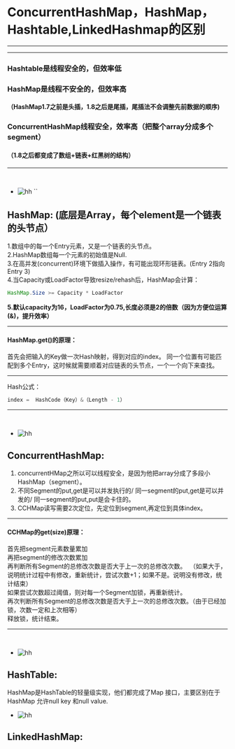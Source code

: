 # ConcurrentHashMap，HashMap，Hashtable,LinkedHashmap的区别
---
---

### Hashtable是线程安全的，但效率低
### HashMap是线程不安全的，但效率高
#### （HashMap1.7之前是头插，1.8之后是尾插，尾插法不会调整先前数据的顺序)
### ConcurrentHashMap线程安全，效率高（把整个array分成多个segment）
#### （1.8之后都变成了数组+链表+红黑树的结构）


---

&nbsp;
&nbsp;
- ![hh](https://via.placeholder.com/15/c5f015/000000?text=+) ``
## HashMap: (底层是Array，每个element是一个链表的头节点）
1.数组中的每一个Entry元素，又是一个链表的头节点。\
2.HashMap数组每一个元素的初始值是Null.\
3.在高并发(concurrent)环境下做插入操作，有可能出现环形链表。(Entry 2指向 Entry 3)\
4.当Capacity或LoadFactor导致resize/rehash后，HashMap会计算： 
```java
HashMap.Size >= Capacity * LoadFactor
```
**5.默认capacity为16，LoadFactor为0.75,长度必须是2的倍数（因为方便位运算(&)，提升效率）**

---
#### HashMap.get()的原理：
首先会把输入的Key做一次Hash映射，得到对应的index。
同一个位置有可能匹配到多个Entry，这时候就需要顺着对应链表的头节点，一个一个向下来查找。

---

Hash公式：
```java
index =  HashCode（Key）&（Length - 1） 
```
---
&nbsp;
&nbsp;
&nbsp;

- ![hh](https://via.placeholder.com/15/c5f015/000000?text=+) 
## ConcurrentHashMap:
1. concurrentHMap之所以可以线程安全，是因为他把array分成了多段小HashMap（segment）。
2. 不同Segment的put,get是可以并发执行的/ 同一segment的put,get是可以并发的/ 同一segment的put,put是会卡住的。
3. CCHMap读写需要2次定位，先定位到segment,再定位到具体index。


---
#### CCHMap的get(size)原理：
首先把segment元素数量累加\
再把segment的修改次数累加\
再判断所有Segment的总修改次数是否大于上一次的总修改次数。&nbsp;
（如果大于，说明统计过程中有修改，重新统计，尝试次数+1；如果不是。说明没有修改，统计结束）\
如果尝试次数超过阈值，则对每一个Segment加锁，再重新统计。\
再次判断所有Segment的总修改次数是否大于上一次的总修改次数。（由于已经加锁，次数一定和上次相等）\
释放锁，统计结束。

---


&nbsp;
&nbsp;
&nbsp;

- ![hh](https://via.placeholder.com/15/c5f015/000000?text=+) 
## HashTable:
HashMap是HashTable的轻量级实现，他们都完成了Map 接口，主要区别在于HashMap 允许null key 和null value.

- ![hh](https://via.placeholder.com/15/c5f015/000000?text=+) 
## LinkedHashMap:

